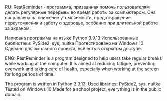 RU: 
RestReminder - программа, призванная помочь пользователям делать регулярные перерывы во время работы за компьютером. Она направлена на снижение утомляемости, предотвращение переутомления и заботу о здоровье, особенно при длительной работе за экраном.

Написана программа на языке Python 3.9.13
Использованные библиотеки: PySide2, sys, nuitka
Протестировано на Windows 10
Сделано для школьного проекта, всё есть в открытом доступе.

ENG:
RestReminder is a program designed to help users take regular breaks while working at the computer. It is aimed at reducing fatigue, preventing overwork and taking care of health, especially when working at the screen for long periods of time.

The program is written in Python 3.9.13.
Used libraries: PySide2, sys, nuitka
Tested on Windows 10
Made for a school project, everything is in the public domain.
